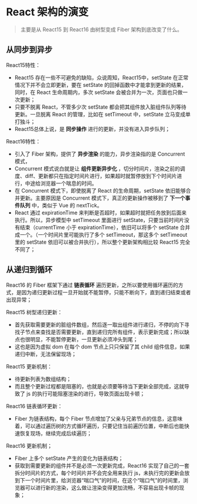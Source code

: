 # React 架构的演变

> 主要是从 React15 到 React16 由树型变成 Fiber 架构到底改变了什么。

## 从同步到异步

React15特性：

* React15 存在一些不可避免的缺陷，众说周知，React15中，setState 在正常情况下并不会立即更新，要在 setState 的回掉函数中才能拿到更新的结果，同时，在 React 生命周期内，多次 setState 会被合并为一次，页面也只做一次更新；
* 只要不脱离 React，不管多少次 setState 都会把其组件放入脏组件队列等待更新。一旦脱离 React 的管理，比如在 setTimeout 中，setState 立马变成单打独斗；
* React15总体上说，是 **同步操作** 进行的更新，并没有进入异步队列；

React16特性：
* 引入了 Fiber 架构，提供了 **异步渲染** 的能力，异步渲染指的是 Concurrent 模式，
* Concurrent 模式说白就是让 **组件更新异步化** ，切分时间片，渲染之前的调度、diff、更新都只在指定时间片进行，如果超时就暂停放到下个时间片进行，中途给浏览器一个喘息的时间。
* 在 Concurrent 模式下，即使脱离了 React 的生命周期，setState 依旧能够合并更新。主要原因是 Concurrent 模式下，真正的更新操作被移到了 **下一个事件队列** 中，类似于 Vue 的 nextTick。
* React 通过 expirationTime 来判断是否超时，如果超时就把任务放到后面来执行。所以，异步模型中 setTimeout 里面进行 setState，只要当前时间片没有结束（currentTime 小于 expirationTime），依旧可以将多个 setState 合并成一个。（一个时间片里可能执行了多个 setTimeout，那这多个 setTimeout 里的 setState 依旧可以被合并执行），所以整个更新架构相比较 React15 完全不同了；


## 从递归到循环

React16 的 Fiber 框架下通过 **链表循环** 遍历更新，之所以要使用循环遍历的方式，是因为递归更新过程一旦开始就不能暂停，只能不断向下，直到递归结束或者出现异常；

React15 树型递归更新：

* 首先获取需要更新的脏组件数组，然后逐一取出组件进行递归，不停的向下寻找子节点来查找是否需要更新，直到递归完所有组件，表示更新完成；所以缺点也很明显，不能暂停更新，一旦更新必须冲头到尾；
* 这也是因为虚拟 dom 在每个 dom 节点上只只保留了其 child 组件信息，如果递归中断，无法保留现场；

React15 更新机制：
* 待更新列表为数组结构；
* 而且整个更新过程都是阻塞的，也就是必须要等待当下更新全部完成，这就导致了 js 的执行可能阻塞渲染的进行，导致页面出现卡顿；


React16 链表循环更新：

* Fiber 为链表结构，每个 Fiber 节点增加了父亲与兄弟节点的信息，这意味着，可以通过遍历树的方式循环遍历，只要记住当前遍历位置，中断后也能快速恢复现场，继续完成后续遍历；

React16 更新机制；

* Fiber 上多个 setState 产生的变化为链表结构；
* 获取到需要更新的组件并不是必须一次更新完成，React16 实现了自己的一套拆分时间片的方式，每个时间片并不会完全用来执行 js，未执行完的更新会放到下一个时间片里，给浏览器“喘口气”的时间，在这个“喘口气”的时间里，浏览器可以进行新的渲染，这么做让渲染变得更加流畅，不容易出现卡帧的现象；

